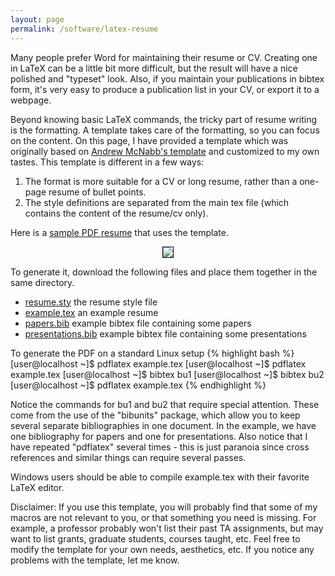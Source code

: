 ```yaml
---
layout: page
permalink: /software/latex-resume
---
```


Many people prefer Word for maintaining their resume or CV. Creating one
in LaTeX can be a little bit more difficult, but the result will have a nice
polished and "typeset" look. Also, if you maintain your publications in bibtex
form, it's very easy to produce a publication list in your CV, or export it
to a webpage.

Beyond knowing basic LaTeX commands, the tricky part of resume writing
is the formatting. A template takes care of the formatting, so you can focus
on the content. On this page, I have provided a template which was originally
based on
[Andrew McNabb's template](http://www.mcnabbs.org/andrew/linux/latexres)
and customized to my own tastes. This template is different in a few ways:

1. The format is more suitable for a CV or long resume, rather than a
one-page resume of bullet points.
2. The style definitions are separated from the main tex file (which contains
the content of the resume/cv only).

Here is a [sample PDF resume](http://www.umbc.edu/~araim1/pub/latex-resume/example.pdf) that uses the template.

<center>
<p/><a href="http://www.umbc.edu/~araim1/latex-resume/example.pdf">
<img src="http://www.umbc.edu/~araim1/latex-resume/example.png" style="border: 1px solid black; float: none"/>
</a>
</center>

To generate it, download the following files and place them together in the same
directory.

* <a href="http://www.umbc.edu/~araim1/pub/latex-resume/latex/resume.sty">resume.sty</a> the resume style file
* <a href="http://www.umbc.edu/~araim1/pub/latex-resume/latex/example.tex">example.tex</a> an example resume
* <a href="http://www.umbc.edu/~araim1/pub/latex-resume/bib/papers.bib">papers.bib</a> example bibtex file containing some papers
* <a href="http://www.umbc.edu/~araim1/pub/latex-resume/bib/presentations.bib">presentations.bib</a> example bibtex file containing some presentations

To generate the PDF on a standard Linux setup
{% highlight bash %}
[user@localhost ~]$ pdflatex example.tex
[user@localhost ~]$ pdflatex example.tex
[user@localhost ~]$ bibtex bu1
[user@localhost ~]$ bibtex bu2
[user@localhost ~]$ pdflatex example.tex
{% endhighlight %}

Notice the commands for bu1 and bu2 that require special attention. These come from
the use of the "bibunits" package, which allow you to keep several separate
bibliographies in one document. In the example, we have one bibliography for
papers and one for presentations. Also notice that I have repeated "pdflatex"
several times - this is just paranoia since cross references and similar things
can require several passes.

Windows users should be able to compile example.tex with their favorite
LaTeX editor.

Disclaimer: If you use this template, you will probably find that some of my
macros are not
relevant to you, or that something you need is missing. For example, a professor
probably won't list their past TA assignments, but may want to list grants,
graduate students, courses taught, etc. Feel free to modify the template for
your own needs, aesthetics, etc. If you notice any problems with the template,
let me know.
